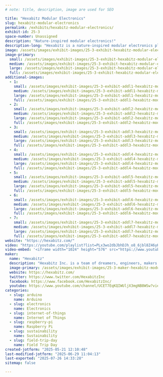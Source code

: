 ```yaml
---
# note: title, description, image are used for SEO

title: "Hexabitz Modular Electronics"
slug: hexabitz-modular-electronics
permalink: /exhibits/hexabitz-modular-electronics/
exhibit-id: 25-3
space-number: Unassigned
description: "Nature-inspired modular electronics!"
description-long: "Hexabitz is a nature-inspired modular electronics platform for makers, students, and professionals. We're the world's first multi-processor prototyping system supporting makers with 100s of powerful modules and open-source hardware and software."
image: /assets/images/exhibit-images/25-3-exhibit-hexabitz-modular-electronics-20171123-174037-large.jpg
image-primary: 
  small: /assets/images/exhibit-images/25-3-exhibit-hexabitz-modular-electronics-20171123-174037-small.jpg
  medium: /assets/images/exhibit-images/25-3-exhibit-hexabitz-modular-electronics-20171123-174037-medium.jpg
  large: /assets/images/exhibit-images/25-3-exhibit-hexabitz-modular-electronics-20171123-174037-large.jpg
  full: /assets/images/exhibit-images/25-3-exhibit-hexabitz-modular-electronics-20171123-174037-full.jpg
additional-images: 
  - 1:
    small: /assets/images/exhibit-images/25-3-exhibit-addl1-hexabitz-modular-electronics-photo1572893442-small.jpeg
    medium: /assets/images/exhibit-images/25-3-exhibit-addl1-hexabitz-modular-electronics-photo1572893442-medium.jpeg
    large: /assets/images/exhibit-images/25-3-exhibit-addl1-hexabitz-modular-electronics-photo1572893442-large.jpeg
    full: /assets/images/exhibit-images/25-3-exhibit-addl1-hexabitz-modular-electronics-photo1572893442-full.jpeg
  - 2:
    small: /assets/images/exhibit-images/25-3-exhibit-addl2-hexabitz-modular-electronics-dsc-3164-small.JPG
    medium: /assets/images/exhibit-images/25-3-exhibit-addl2-hexabitz-modular-electronics-dsc-3164-medium.JPG
    large: /assets/images/exhibit-images/25-3-exhibit-addl2-hexabitz-modular-electronics-dsc-3164-large.JPG
    full: /assets/images/exhibit-images/25-3-exhibit-addl2-hexabitz-modular-electronics-dsc-3164-full.JPG
  - 3:
    small: /assets/images/exhibit-images/25-3-exhibit-addl3-hexabitz-modular-electronics-photo1592755630-small.jpeg
    medium: /assets/images/exhibit-images/25-3-exhibit-addl3-hexabitz-modular-electronics-photo1592755630-medium.jpeg
    large: /assets/images/exhibit-images/25-3-exhibit-addl3-hexabitz-modular-electronics-photo1592755630-large.jpeg
    full: /assets/images/exhibit-images/25-3-exhibit-addl3-hexabitz-modular-electronics-photo1592755630-full.jpeg
  - 4:
    small: /assets/images/exhibit-images/25-3-exhibit-addl4-hexabitz-modular-electronics-dsc-2838-small.jpg
    medium: /assets/images/exhibit-images/25-3-exhibit-addl4-hexabitz-modular-electronics-dsc-2838-medium.jpg
    large: /assets/images/exhibit-images/25-3-exhibit-addl4-hexabitz-modular-electronics-dsc-2838-large.jpg
    full: /assets/images/exhibit-images/25-3-exhibit-addl4-hexabitz-modular-electronics-dsc-2838-full.jpg
  - 5:
    small: /assets/images/exhibit-images/25-3-exhibit-addl5-hexabitz-modular-electronics-photo1646125674-small.jpeg
    medium: /assets/images/exhibit-images/25-3-exhibit-addl5-hexabitz-modular-electronics-photo1646125674-medium.jpeg
    large: /assets/images/exhibit-images/25-3-exhibit-addl5-hexabitz-modular-electronics-photo1646125674-large.jpeg
    full: /assets/images/exhibit-images/25-3-exhibit-addl5-hexabitz-modular-electronics-photo1646125674-full.jpeg
  - 6:
    small: /assets/images/exhibit-images/25-3-exhibit-addl6-hexabitz-modular-electronics-photo6001607804613406945-small.jpg
    medium: /assets/images/exhibit-images/25-3-exhibit-addl6-hexabitz-modular-electronics-photo6001607804613406945-medium.jpg
    large: /assets/images/exhibit-images/25-3-exhibit-addl6-hexabitz-modular-electronics-photo6001607804613406945-large.jpg
    full: /assets/images/exhibit-images/25-3-exhibit-addl6-hexabitz-modular-electronics-photo6001607804613406945-full.jpg
  - 7:
    small: /assets/images/exhibit-images/25-3-exhibit-addl7-hexabitz-modular-electronics-photo5778160438821892590-small.jpg
    medium: /assets/images/exhibit-images/25-3-exhibit-addl7-hexabitz-modular-electronics-photo5778160438821892590-medium.jpg
    large: /assets/images/exhibit-images/25-3-exhibit-addl7-hexabitz-modular-electronics-photo5778160438821892590-large.jpg
    full: /assets/images/exhibit-images/25-3-exhibit-addl7-hexabitz-modular-electronics-photo5778160438821892590-full.jpg
website: "https://hexabitz.com/"
video: "https://youtube.com/playlist?list=PLx3wo2dbJbhDJh_o8_6jbl8Z46yHdosh0&si=QWVTE60qRGVnEAdm"
video-embed: '<iframe width="1024" height="576" src="https://www.youtube.com/embed/videoseries?list=PLx3wo2dbJbhDJh_o8_6jbl8Z46yHdosh0" frameborder="0" allow="accelerometer; autoplay; clipboard-write; encrypted-media; gyroscope; picture-in-picture; web-share" referrerpolicy="strict-origin-when-cross-origin" allowfullscreen></iframe>'
maker: 
  name: "Hexabitz"
  description: "Hexabitz Inc. is a team of dreamers, engineers, makers and artists who dream about revolutionizing hardware prototyping and the electronics industry in general. We do this by working on our modular prefabricated electronics platform and imagining better ways to build electronic hardware everyday. We see our modules as the Building Blocks of The Digital Age!"
  image-primary: /assets/images/exhibit-images/25-3-maker-hexabitz-modular-electronics-colored-vertical-3-medium.png
  website: https://hexabitz.com/
  twitter: https://www.twitter.com/HexabitzInc
  facebook: https://www.facebook.com/HexabitzInc/
  youtube: https://www.youtube.com/channel/UCET7EqKQIWUljX3mgNB8WSw?view_as=subscriber
categories: 
  - slug: arduino
    name: Arduino
  - slug: electronics
    name: Electronics
  - slug: internet-of-things
    name: Internet of Things
  - slug: raspberry-pi
    name: Raspberry Pi
  - slug: sustainability
    name: Sustainability
  - slug: field-trip-day
    name: Field Trip Day
created-jotform: "2025-05-21 12:10:48"
last-modified-jotform: "2025-06-29 11:04:13"
last-exported: "2025-07-26 14:33:28"
sitemap: false

---
```

